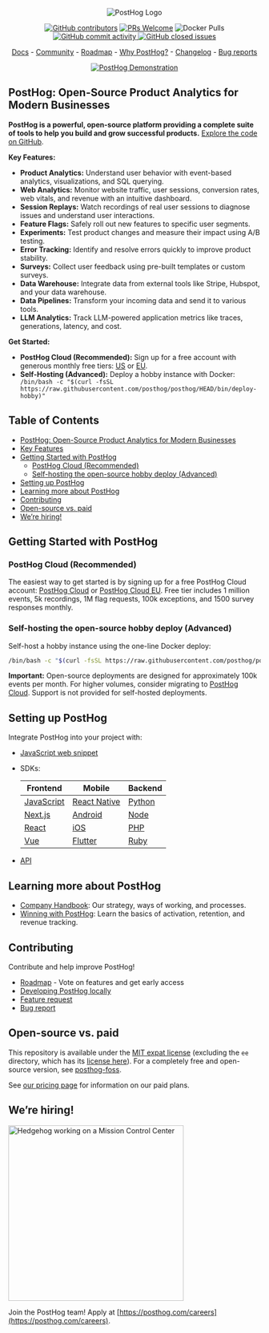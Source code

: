 <p align="center">
  <img alt="PostHog Logo" src="https://user-images.githubusercontent.com/65415371/205059737-c8a4f836-4889-4654-902e-f302b160.png">
</p>

<p align="center">
  <a href='https://posthog.com/contributors'><img alt="GitHub contributors" src="https://img.shields.io/github/contributors/posthog/posthog"/></a>
  <a href='http://makeapullrequest.com'><img alt='PRs Welcome' src='https://img.shields.io/badge/PRs-welcome-brightgreen.svg?style=shields'/></a>
  <img alt="Docker Pulls" src="https://img.shields.io/docker/pulls/posthog/posthog"/>
  <a href="https://github.com/PostHog/posthog/commits/master"><img alt="GitHub commit activity" src="https://img.shields.io/github/commit-activity/m/posthog/posthog"/> </a>
  <a href="https://github.com/PostHog/posthog/issues?q=is%3Aissue%20state%3Aclosed"><img alt="GitHub closed issues" src="https://img.shields.io/github/issues-closed/posthog/posthog"/> </a>
</p>

<p align="center">
  <a href="https://posthog.com/docs">Docs</a> - <a href="https://posthog.com/community">Community</a> - <a href="https://posthog.com/roadmap">Roadmap</a> - <a href="https://posthog.com/why">Why PostHog?</a> - <a href="https://posthog.com/changelog">Changelog</a> - <a href="https://github.com/PostHog/posthog/issues/new?assignees=&labels=bug&template=bug_report.md">Bug reports</a>
</p>

<p align="center">
  <a href="https://www.youtube.com/watch?v=2jQco8hEvTI">
    <img src="https://res.cloudinary.com/dmukukwp6/image/upload/demo_thumb_68d0d8d56d" alt="PostHog Demonstration">
  </a>
</p>

## PostHog: Open-Source Product Analytics for Modern Businesses

**PostHog is a powerful, open-source platform providing a complete suite of tools to help you build and grow successful products.** [Explore the code on GitHub](https://github.com/PostHog/posthog).

**Key Features:**

*   **Product Analytics:** Understand user behavior with event-based analytics, visualizations, and SQL querying.
*   **Web Analytics:** Monitor website traffic, user sessions, conversion rates, web vitals, and revenue with an intuitive dashboard.
*   **Session Replays:**  Watch recordings of real user sessions to diagnose issues and understand user interactions.
*   **Feature Flags:**  Safely roll out new features to specific user segments.
*   **Experiments:** Test product changes and measure their impact using A/B testing.
*   **Error Tracking:** Identify and resolve errors quickly to improve product stability.
*   **Surveys:** Collect user feedback using pre-built templates or custom surveys.
*   **Data Warehouse:**  Integrate data from external tools like Stripe, Hubspot, and your data warehouse.
*   **Data Pipelines:** Transform your incoming data and send it to various tools.
*   **LLM Analytics:** Track LLM-powered application metrics like traces, generations, latency, and cost.

**Get Started:**

*   **PostHog Cloud (Recommended):** Sign up for a free account with generous monthly free tiers: [US](https://us.posthog.com/signup) or [EU](https://eu.posthog.com/signup).
*   **Self-Hosting (Advanced):** Deploy a hobby instance with Docker:  ` /bin/bash -c "$(curl -fsSL https://raw.githubusercontent.com/posthog/posthog/HEAD/bin/deploy-hobby)"`

## Table of Contents

*   [PostHog: Open-Source Product Analytics for Modern Businesses](#posthog-open-source-product-analytics-for-modern-businesses)
*   [Key Features](#key-features)
*   [Getting Started with PostHog](#getting-started-with-posthog)
    *   [PostHog Cloud (Recommended)](#posthog-cloud-recommended)
    *   [Self-hosting the open-source hobby deploy (Advanced)](#self-hosting-the-open-source-hobby-deploy-advanced)
*   [Setting up PostHog](#setting-up-posthog)
*   [Learning more about PostHog](#learning-more-about-posthog)
*   [Contributing](#contributing)
*   [Open-source vs. paid](#open-source-vs-paid)
*   [We’re hiring!](#were-hiring)

## Getting Started with PostHog

### PostHog Cloud (Recommended)

The easiest way to get started is by signing up for a free PostHog Cloud account: [PostHog Cloud](https://us.posthog.com/signup) or [PostHog Cloud EU](https://eu.posthog.com/signup). Free tier includes 1 million events, 5k recordings, 1M flag requests, 100k exceptions, and 1500 survey responses monthly.

### Self-hosting the open-source hobby deploy (Advanced)

Self-host a hobby instance using the one-line Docker deploy:

```bash
/bin/bash -c "$(curl -fsSL https://raw.githubusercontent.com/posthog/posthog/HEAD/bin/deploy-hobby)"
```

**Important:** Open-source deployments are designed for approximately 100k events per month. For higher volumes, consider migrating to [PostHog Cloud](https://posthog.com/docs/migrate/migrate-to-cloud). Support is not provided for self-hosted deployments.

## Setting up PostHog

Integrate PostHog into your project with:

*   [JavaScript web snippet](https://posthog.com/docs/getting-started/install?tab=snippet)
*   SDKs:

    | Frontend                                              | Mobile                                                          | Backend                                             |
    | ----------------------------------------------------- | --------------------------------------------------------------- | --------------------------------------------------- |
    | [JavaScript](https://posthog.com/docs/libraries/js)   | [React Native](https://posthog.com/docs/libraries/react-native) | [Python](https://posthog.com/docs/libraries/python) |
    | [Next.js](https://posthog.com/docs/libraries/next-js) | [Android](https://posthog.com/docs/libraries/android)           | [Node](https://posthog.com/docs/libraries/node)     |
    | [React](https://posthog.com/docs/libraries/react)     | [iOS](https://posthog.com/docs/libraries/ios)                   | [PHP](https://posthog.com/docs/libraries/php)       |
    | [Vue](https://posthog.com/docs/libraries/vue-js)      | [Flutter](https://posthog.com/docs/libraries/flutter)           | [Ruby](https://posthog.com/docs/libraries/ruby)     |

*   [API](https://posthog.com/docs/getting-started/install?tab=api)

## Learning more about PostHog

*   [Company Handbook](https://posthog.com/handbook): Our strategy, ways of working, and processes.
*   [Winning with PostHog](https://posthog.com/docs/new-to-posthog/getting-hogpilled): Learn the basics of activation, retention, and revenue tracking.

## Contributing

Contribute and help improve PostHog!

*   [Roadmap](https://posthog.com/roadmap) - Vote on features and get early access
*   [Developing PostHog locally](https://posthog.com/handbook/engineering/developing-locally)
*   [Feature request](https://github.com/PostHog/posthog/issues/new?assignees=&labels=enhancement%2C+feature&template=feature_request.md)
*   [Bug report](https://github.com/PostHog/posthog/issues/new?assignees=&labels=bug&template=bug_report.md)

## Open-source vs. paid

This repository is available under the [MIT expat license](https://github.com/PostHog/posthog/blob/master/LICENSE) (excluding the `ee` directory, which has its [license here](https://github.com/PostHog/posthog/blob/master/ee/LICENSE)).
For a completely free and open-source version, see [posthog-foss](https://github.com/PostHog/posthog-foss).

See [our pricing page](https://posthog.com/pricing) for information on our paid plans.

## We’re hiring!

<img src="https://res.cloudinary.com/dmukukwp6/image/upload/v1/posthog.com/src/components/Home/images/mission-control-hog" alt="Hedgehog working on a Mission Control Center" width="350px"/>

Join the PostHog team!  Apply at [https://posthog.com/careers](https://posthog.com/careers).